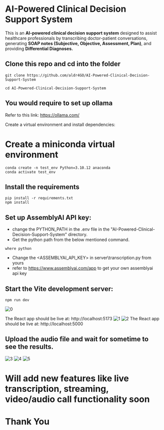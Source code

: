 # AI-Powered Clinical Decision Support System
This is an **AI-powered clinical decision support system** designed to assist healthcare professionals by transcribing doctor-patient conversations, generating **SOAP notes (Subjective, Objective, Assessment, Plan)**, and providing **Differential Diagnoses.**

## Clone this repo and cd into the folder
```
git clone https://github.com/aldr4GO/AI-Powered-Clinical-Decision-Support-System

cd AI-Powered-Clinical-Decision-Support-System
```
## You would require to set up ollama
Refer to this link: https://ollama.com/

Create a virtual environment and install dependencies:
# Create a miniconda virtual environment
```
conda create -n test_env Python=3.10.12 anaconda
conda activate test_env
```

## Install the requirements
```
pip install -r requirements.txt
npm install
```
## Set up AssemblyAI API key:
- change the PYTHON_PATH in the .env file in the "AI-Powered-Clinical-Decision-Support-System" directory.
-	Get the python path from the below mentioned command.
```
where python

```
-	Change the <ASSEMBLYAI_API_KEY> in server\transcription.py from yours
-	refer to https://www.assemblyai.com/app to get your own assemblyai api key
## Start the Vite development server:
```
npm run dev
```
![0](https://github.com/user-attachments/assets/604c72af-087d-47f4-bffb-7b704ede86ee)


The React app should be live at: http://localhost:5173
![1](https://github.com/user-attachments/assets/2dd5358f-1a6e-480b-811a-f37f37800158)
![2](https://github.com/user-attachments/assets/360a9bb5-3e6e-431d-8736-03427e72dae7)
The React app should be live at: http://localhost:5000

## Upload the audio file and wait for sometime to see the results.
![3](https://github.com/user-attachments/assets/1e18b1fc-eaff-427e-981c-47faa6b2386e)
![4](https://github.com/user-attachments/assets/c6ac1806-9156-40cc-89f7-9f21596f709a)
![5](https://github.com/user-attachments/assets/8f3e1f3e-09bd-4f8e-946c-b5c1dad23169)

# Will add new features like live transcription, streaming, video/audio call functionality soon
# Thank You
